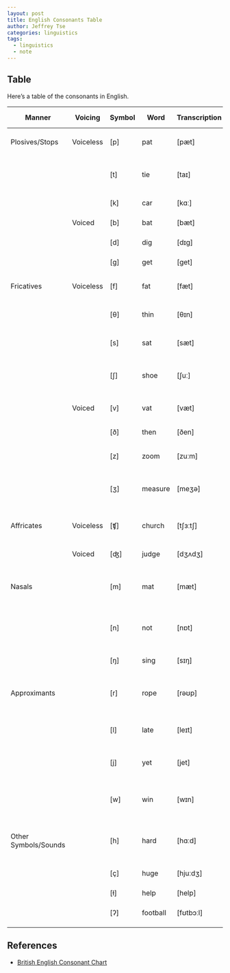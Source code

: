 ```yaml
---
layout: post
title: English Consonants Table
author: Jeffrey Tse
categories: linguistics
tags:
  - linguistics
  - note
---
```


## Table

Here’s a table of the consonants in English.

| Manner               | Voicing   | Symbol | Word     | Transcription | More Examples                   |
| -------------------- | --------- | ------ | -------- | ------------- | ------------------------------- |
| Plosives/Stops       | Voiceless | [p]    | pat      | [pæt]         | put, post, apart, spar          |
|                      |           | [t]    | tie      | [taɪ]         | type, stem, nasty, mostly       |
|                      |           | [k]    | car      | [kɑː]         | caught, coin                    |
|                      | Voiced    | [b]    | bat      | [bæt]         | bash, base, buy                 |
|                      |           | [d]    | dig      | [dɪɡ]         | date, day, sled                 |
|                      |           | [g]    | get      | [get]         | give, girl, game, go            |
| Fricatives           | Voiceless | [f]    | fat      | [fæt]         | follow, fee, fan, find          |
|                      |           | [θ]    | thin     | [θɪn]         | thank, theme, thumb             |
|                      |           | [s]    | sat      | [sæt]         | set, some, saw, size            |
|                      |           | [ʃ]    | shoe     | [ʃuː]         | shut, should, show, ship        |
|                      | Voiced    | [v]    | vat      | [væt]         | view, via, video, visa          |
|                      |           | [ð]    | then     | [ðen]         | that, they, though              |
|                      |           | [z]    | zoom     | [zuːm]        | zero, zone, zoo, rose           |
|                      |           | [ʒ]    | measure  | [meʒə]        | leisure, rouge, zhuzh, geste    |
| Affricates           | Voiceless | [ʧ]    | church   | [tʃɜːtʃ]      | chew, chair, choose, change     |
|                      | Voiced    | [ʤ]    | judge    | [dʒʌdʒ]       | jaw, just, join, jack           |
| Nasals               |           | [m]    | mat      | [mæt]         | man, mate, most, mean, maybe    |
|                      |           | [n]    | not      | [nɒt]         | night, name, normal, sinner     |
|                      |           | [ŋ]    | sing     | [sɪŋ]         | singer, singing, ling           |
| Approximants         |           | [r]    | rope     | [rəʊp]        | rank, pray, crime, rest         |
|                      |           | [l]    | late     | [leɪt]        | land, link, play, climb, light  |
|                      |           | [j]    | yet      | [jet]         | yank, you, new, due             |
|                      |           | [w]    | win      | [wɪn]         | west, wine, wheel, whine, would |
| Other Symbols/Sounds |           | [h]    | hard     | [hɑːd]        | who, whole, hand, here, hat     |
|                      |           | [ç]    | huge     | [hjuːdʒ]      | pew, queue, tube                |
|                      |           | [ɫ]    | help     | [help]        | table, feel                     |
|                      |           | [ʔ]    | football | [fʊtbɔːl]     | stop, teaching, chocolate       |

## References

- [British English Consonant Chart](https://improveyouraccent.co.uk/consonant-chart/)
